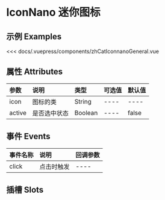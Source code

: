 
# IconNano 迷你图标

## 示例 Examples

<zh-cat-iconnano-general></zh-cat-iconnano-general>
<code-show>
<<< docs/.vuepress/components/zhCatIconnanoGeneral.vue 
</code-show>

## 属性 Attributes

| 参数  | 说明  | 类型   | 可选值           | 默认值 |
|:------|:-------------|:-------|:------------------|:--------|
| icon | 图标的类 | String | ---- | ---- |
| active | 是否选中状态 | Boolean |  ----   | false |

## 事件 Events

| 事件名称  | 说明    | 回调参数 |
|:------|:---------------|:--------|
| click | 点击时触发 | ---- |

## 插槽 Slots

<!-- | 插槽名称  | 说明 |
|:------|:---------------| -->

